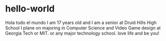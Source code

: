 # hello-world
Hola todo el mundo
I am 17 years old and I am a senior at Druid Hills High School
I plane on majoring in Computer Science and Video Game design at
Georgia Tech or MIT. or any major technology school.
love life and be you!
